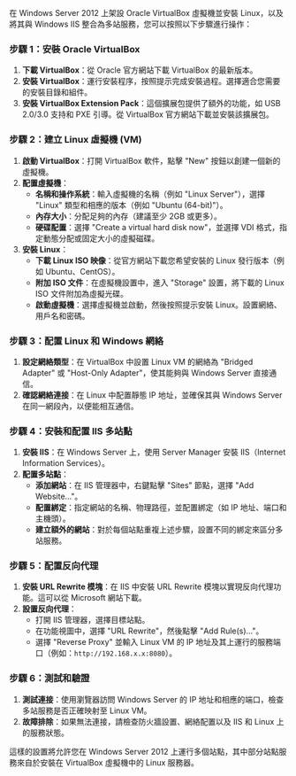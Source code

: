 在 Windows Server 2012 上架設 Oracle VirtualBox 虛擬機並安裝 Linux，以及將其與 Windows IIS 整合為多站服務，您可以按照以下步驟進行操作：

### 步驟 1：安裝 Oracle VirtualBox
1. **下載 VirtualBox**：從 Oracle 官方網站下載 VirtualBox 的最新版本。
2. **安裝 VirtualBox**：運行安裝程序，按照提示完成安裝過程。選擇適合您需要的安裝目錄和組件。
3. **安裝 VirtualBox Extension Pack**：這個擴展包提供了額外的功能，如 USB 2.0/3.0 支持和 PXE 引導。從 VirtualBox 官方網站下載並安裝該擴展包。

### 步驟 2：建立 Linux 虛擬機 (VM)
1. **啟動 VirtualBox**：打開 VirtualBox 軟件，點擊 "New" 按鈕以創建一個新的虛擬機。
2. **配置虛擬機**：
   - **名稱和操作系統**：輸入虛擬機的名稱（例如 "Linux Server"），選擇 "Linux" 類型和相應的版本（例如 "Ubuntu (64-bit)"）。
   - **內存大小**：分配足夠的內存（建議至少 2GB 或更多）。
   - **硬碟配置**：選擇 "Create a virtual hard disk now"，並選擇 VDI 格式，指定動態分配或固定大小的虛擬磁碟。
3. **安裝 Linux**：
   - **下載 Linux ISO 映像**：從官方網站下載您希望安裝的 Linux 發行版本（例如 Ubuntu、CentOS）。
   - **附加 ISO 文件**：在虛擬機設置中，進入 "Storage" 設置，將下載的 Linux ISO 文件附加為虛擬光碟。
   - **啟動虛擬機**：選擇虛擬機並啟動，然後按照提示安裝 Linux。設置網絡、用戶名和密碼。

### 步驟 3：配置 Linux 和 Windows 網絡
1. **設定網絡類型**：在 VirtualBox 中設置 Linux VM 的網絡為 "Bridged Adapter" 或 "Host-Only Adapter"，使其能夠與 Windows Server 直接通信。
2. **確認網絡連接**：在 Linux 中配置靜態 IP 地址，並確保其與 Windows Server 在同一網段內，以便能相互通信。

### 步驟 4：安裝和配置 IIS 多站點
1. **安裝 IIS**：在 Windows Server 上，使用 Server Manager 安裝 IIS（Internet Information Services）。
2. **配置多站點**：
   - **添加網站**：在 IIS 管理器中，右鍵點擊 "Sites" 節點，選擇 "Add Website…"。
   - **配置綁定**：指定網站的名稱、物理路徑，並配置綁定（如 IP 地址、端口和主機頭）。
   - **建立額外的網站**：對於每個站點重複上述步驟，設置不同的綁定來區分多站服務。

### 步驟 5：配置反向代理
1. **安裝 URL Rewrite 模塊**：在 IIS 中安裝 URL Rewrite 模塊以實現反向代理功能。這可以從 Microsoft 網站下載。
2. **設置反向代理**：
   - 打開 IIS 管理器，選擇目標站點。
   - 在功能視圖中，選擇 "URL Rewrite"，然後點擊 "Add Rule(s)…"。
   - 選擇 "Reverse Proxy" 並輸入 Linux VM 的 IP 地址及其上運行的服務端口（例如：`http://192.168.x.x:8080`）。

### 步驟 6：測試和驗證
1. **測試連接**：使用瀏覽器訪問 Windows Server 的 IP 地址和相應的端口，檢查多站服務是否正確映射至 Linux VM。
2. **故障排除**：如果無法連接，請檢查防火牆設置、網絡配置以及 IIS 和 Linux 上的服務狀態。

這樣的設置將允許您在 Windows Server 2012 上運行多個站點，其中部分站點服務來自於安裝在 VirtualBox 虛擬機中的 Linux 服務器。

